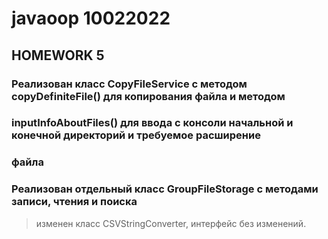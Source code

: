 # javaoop 10022022
## HOMEWORK 5
### Реализован класс CopyFileService с методом copyDefiniteFile() для копирования файла и методом
### inputInfoAboutFiles() для ввода с консоли начальной и конечной директорий и требуемое расширение
### файла
### Реализован отдельный класс GroupFileStorage с методами записи, чтения и поиска
> изменен класс CSVStringConverter, интерфейс без изменений.

